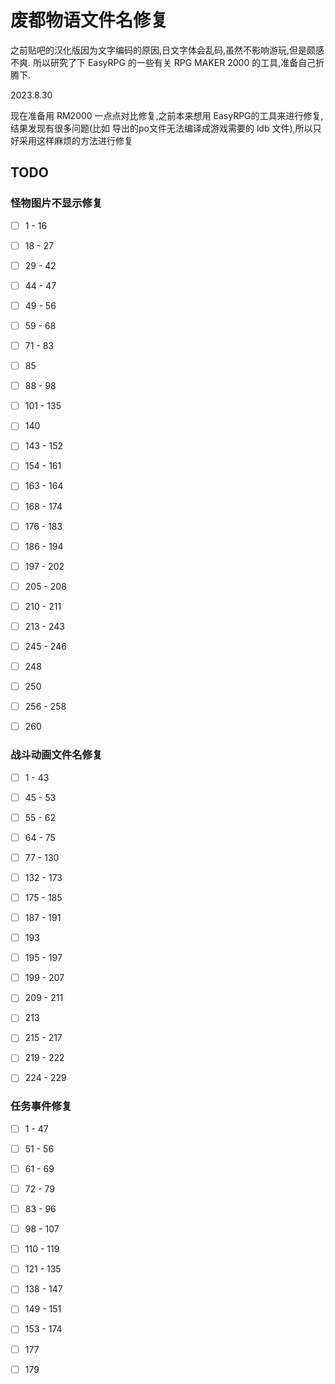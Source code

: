# 废都物语文件名修复

之前贴吧的汉化版因为文字编码的原因,日文字体会乱码,虽然不影响游玩,但是颇感不爽.
所以研究了下 EasyRPG 的一些有关 RPG MAKER 2000 的工具,准备自己折腾下.

2023.8.30

现在准备用 RM2000 一点点对比修复,之前本来想用 EasyRPG的工具来进行修复,结果发现有很多问题(比如 导出的po文件无法编译成游戏需要的 ldb 文件),所以只好采用这样麻烦的方法进行修复





## TODO

### 怪物图片不显示修复

- [ ]  1 - 16 

- [ ]  18 - 27

- [ ]  29 - 42 

- [ ]  44 - 47 

- [ ]  49 - 56 

- [ ]  59 - 68

- [ ]  71 - 83

- [ ]  85

- [ ]  88 - 98 

- [ ]  101 - 135 

- [ ]  140 

- [ ]  143 - 152 

- [ ]  154 - 161 

- [ ]  163 - 164 

- [ ]  168 - 174 

- [ ]  176 - 183 

- [ ]  186 - 194 

- [ ]  197 - 202 

- [ ]  205 - 208 

- [ ]  210 - 211

- [ ]  213 - 243

- [ ]  245 - 246 

- [ ]  248 

- [ ]  250 

- [ ] 256 - 258 

- [ ]  260

### 战斗动画文件名修复

- [ ]  1 - 43

- [ ]  45 - 53 

- [ ]  55 - 62 

- [ ]  64 - 75 

- [ ]  77 - 130 

- [ ]  132 - 173 

- [ ]  175 - 185 

- [ ]  187 - 191 

- [ ]  193 

- [ ]  195 - 197 

- [ ]  199 - 207 

- [ ]  209 - 211

- [ ]  213 

- [ ]  215 - 217

- [ ] 219 - 222

- [ ]  224 - 229

### 任务事件修复

- [ ]  1 - 47 

- [ ]  51 - 56 

- [ ]  61 - 69 

- [ ]  72 - 79 

- [ ]  83 - 96 

- [ ]  98 - 107 

- [ ]  110 - 119 

- [ ]  121 - 135 

- [ ]  138 - 147 

- [ ]  149 - 151 

- [ ]  153 - 174 

- [ ]  177

- [ ]  179 